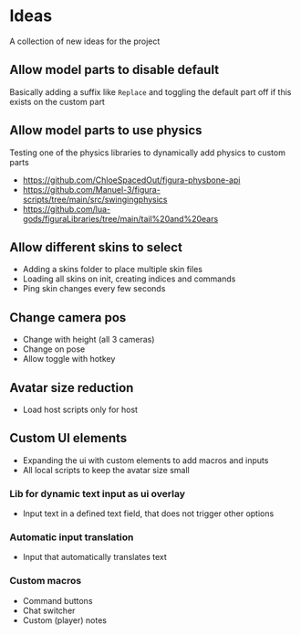 # Ideas
A collection of new ideas for the project

## Allow model parts to disable default
Basically adding a suffix like `Replace` and toggling the default part off if this exists on the custom part

## Allow model parts to use physics
Testing one of the physics libraries to dynamically add physics to custom parts
- https://github.com/ChloeSpacedOut/figura-physbone-api
- https://github.com/Manuel-3/figura-scripts/tree/main/src/swingingphysics
- https://github.com/lua-gods/figuraLibraries/tree/main/tail%20and%20ears

## Allow different skins to select
- Adding a skins folder to place multiple skin files
- Loading all skins on init, creating indices and commands
- Ping skin changes every few seconds

## Change camera pos
- Change with height (all 3 cameras)
- Change on pose
- Allow toggle with hotkey

## Avatar size reduction
- Load host scripts only for host

## Custom UI elements
- Expanding the ui with custom elements to add macros and inputs
- All local scripts to keep the avatar size small

### Lib for dynamic text input as ui overlay
- Input text in a defined text field, that does not trigger other options

### Automatic input translation
- Input that automatically translates text

### Custom macros
- Command buttons
- Chat switcher
- Custom (player) notes
